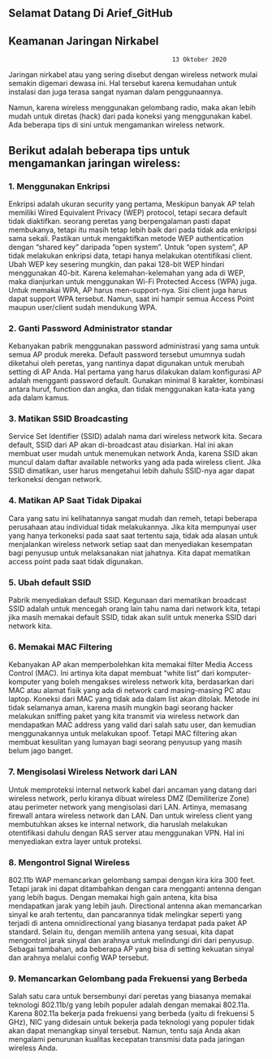 ## Selamat Datang Di Arief_GitHub                 
## Keamanan Jaringan Nirkabel 

                                                 13 Oktober 2020

Jaringan nirkabel atau yang sering disebut dengan wireless network mulai semakin digemari dewasa ini. Hal tersebut karena kemudahan untuk instalasi dan juga terasa sangat nyaman dalam penggunaannya.

Namun, karena wireless menggunakan gelombang radio, maka akan lebih mudah untuk diretas (hack) dari pada koneksi yang menggunakan kabel. Ada beberapa tips di sini untuk mengamankan wireless network.


## Berikut adalah beberapa tips untuk mengamankan jaringan wireless:
### 1. Menggunakan Enkripsi
Enkripsi adalah ukuran security yang pertama, Meskipun banyak AP telah memiliki Wired Equivalent Privacy (WEP) protocol, tetapi secara default tidak diaktifkan. seorang peretas yang berpengalaman pasti dapat membukanya, tetapi itu masih tetap lebih baik dari pada tidak ada enkripsi sama sekali. Pastikan untuk mengaktifkan metode WEP authentication dengan “shared key” daripada “open system”. Untuk “open system”, AP tidak melakukan enkripsi data, tetapi hanya melakukan otentifikasi client. Ubah WEP key sesering mungkin, dan pakai 128-bit WEP hindari menggunakan 40-bit. Karena kelemahan-kelemahan yang ada di WEP, maka dianjurkan untuk menggunakan Wi-Fi Protected Access (WPA) juga. Untuk memakai WPA, AP harus men-support-nya. Sisi client juga harus dapat support WPA tersebut. Namun, saat ini hampir semua Access Point maupun user/client sudah mendukung WPA.
### 2. Ganti Password Administrator standar
 Kebanyakan pabrik menggunakan password administrasi yang sama untuk semua AP produk mereka. Default password tersebut umumnya sudah diketahui oleh peretas, yang nantinya dapat digunakan untuk merubah setting di AP Anda. Hal pertama yang harus dilakukan dalam konfigurasi AP adalah mengganti password default. Gunakan minimal 8 karakter, kombinasi antara huruf, function dan angka, dan tidak menggunakan kata-kata yang ada dalam kamus. 
### 3. Matikan SSID Broadcasting
 Service Set Identifier (SSID) adalah nama dari wireless network kita. Secara default, SSID dari AP akan di-broadcast atau disiarkan. Hal ini akan membuat user mudah untuk menemukan network Anda, karena SSID akan muncul dalam daftar available networks yang ada pada wireless client. Jika SSID dimatikan, user harus mengetahui lebih dahulu SSID-nya agar dapat terkoneksi dengan network.
### 4. Matikan AP Saat Tidak Dipakai
 Cara yang satu ini kelihatannya sangat mudah dan remeh, tetapi beberapa perusahaan atau individual tidak melakukannya. Jika kita mempunyai user yang hanya terkoneksi pada saat saat tertentu saja, tidak ada alasan untuk menjalankan wireless network setiap saat dan menyediakan kesempatan bagi penyusup untuk melaksanakan niat jahatnya. Kita dapat mematikan access point pada saat tidak digunakan.
### 5. Ubah default SSID
 Pabrik menyediakan default SSID. Kegunaan dari mematikan broadcast SSID adalah untuk mencegah orang lain tahu nama dari network kita, tetapi jika masih memakai default SSID, tidak akan sulit untuk menerka SSID dari network kita. 
### 6. Memakai MAC Filtering
 Kebanyakan AP akan memperbolehkan kita memakai filter Media Access Control (MAC). Ini artinya kita dapat membuat “white list” dari komputer-komputer yang boleh mengakses wireless network kita, berdasarkan dari MAC atau alamat fisik yang ada di network card masing-masing PC atau laptop. Koneksi dari MAC yang tidak ada dalam list akan ditolak. Metode ini tidak selamanya aman, karena masih mungkin bagi seorang hacker melakukan sniffing paket yang kita transmit via wireless network dan mendapatkan MAC address yang valid dari salah satu user, dan kemudian menggunakannya untuk melakukan spoof. Tetapi MAC filtering akan membuat kesulitan yang lumayan bagi seorang penyusup yang masih belum jago banget. 
### 7. Mengisolasi Wireless Network dari LAN
 Untuk memproteksi internal network kabel dari ancaman yang datang dari wireless network, perlu kiranya dibuat wireless DMZ (Demiliterize Zone) atau perimeter network yang mengisolasi dari LAN. Artinya, memasang firewall antara wireless network dan LAN. Dan untuk wireless client yang membutuhkan akses ke internal network, dia haruslah melakukan otentifikasi dahulu dengan RAS server atau menggunakan VPN. Hal ini menyediakan extra layer untuk proteksi.
### 8. Mengontrol Signal Wireless
 802.11b WAP memancarkan gelombang sampai dengan kira kira 300 feet. Tetapi jarak ini dapat ditambahkan dengan cara mengganti antenna dengan yang lebih bagus. Dengan memakai high gain antena, kita bisa mendapatkan jarak yang lebih jauh. Directional antenna akan memancarkan sinyal ke arah tertentu, dan pancarannya tidak melingkar seperti yang terjadi di antena omnidirectional yang biasanya terdapat pada paket AP standard. Selain itu, dengan memilih antena yang sesuai, kita dapat mengontrol jarak sinyal dan arahnya untuk melindungi diri dari penyusup. Sebagai tambahan, ada beberapa AP yang bisa di setting kekuatan sinyal dan arahnya melalui config WAP tersebut.
### 9. Memancarkan Gelombang pada Frekuensi yang Berbeda
 Salah satu cara untuk bersembunyi dari peretas yang biasanya memakai teknologi 802.11b/g yang lebih populer adalah dengan memakai 802.11a. Karena 802.11a bekerja pada frekuensi yang berbeda (yaitu di frekuensi 5 GHz), NIC yang didesain untuk bekerja pada teknologi yang populer tidak akan dapat menangkap sinyal tersebut. Namun, tentu saja Anda akan mengalami penurunan kualitas kecepatan transmisi data pada jaringan wireless Anda. 
 


